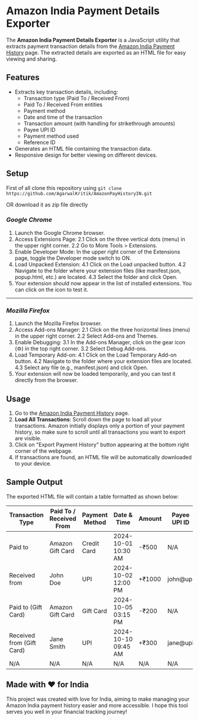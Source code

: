 # Amazon India Payment Details Exporter

The **Amazon India Payment Details Exporter** is a JavaScript utility that extracts payment transaction details from the [Amazon India Payment History](https://www.amazon.in/pay/history) page. The extracted details are exported as an HTML file for easy viewing and sharing.

## Features

- Extracts key transaction details, including:
  - Transaction type (Paid To / Received From)
  - Paid To / Received From entities
  - Payment method
  - Date and time of the transaction
  - Transaction amount (with handling for strikethrough amounts)
  - Payee UPI ID
  - Payment method used
  - Reference ID
- Generates an HTML file containing the transaction data.
- Responsive design for better viewing on different devices.

## Setup

First of all clone this repository using
```git clone https://github.com/AgarwalKritik/AmazonPayHistoryIN.git```

OR download it as zip file directly

### _Google Chrome_
1. Launch the Google Chrome browser.
2. Access Extensions Page:
  2.1 Click on the three vertical dots (menu) in the upper right corner.
  2.2 Go to More Tools > Extensions.
3. Enable Developer Mode: In the upper right corner of the Extensions page, toggle the Developer mode switch to ON.
4. Load Unpacked Extension:
  4.1 Click on the Load unpacked button.
  4.2 Navigate to the folder where your extension files (like manifest.json, popup.html, etc.) are located.
  4.3 Select the folder and click Open.
5. Your extension should now appear in the list of installed extensions. You can click on the icon to test it.

 ------
 
### _Mozilla Firefox_
1. Launch the Mozilla Firefox browser.
2. Access Add-ons Manager:
  2.1 Click on the three horizontal lines (menu) in the upper right corner.
  2.2 Select Add-ons and Themes.
3. Enable Debugging:
  3.1 In the Add-ons Manager, click on the gear icon (⚙️) in the top right corner.
  3.2 Select Debug Add-ons.
4. Load Temporary Add-on:
  4.1 Click on the Load Temporary Add-on button.
  4.2 Navigate to the folder where your extension files are located.
  4.3 Select any file (e.g., manifest.json) and click Open.
5. Your extension will now be loaded temporarily, and you can test it directly from the browser.

## Usage

1. Go to the [Amazon India Payment History](https://www.amazon.in/pay/history) page.
2. **Load All Transactions**: Scroll down the page to load all your transactions. Amazon initially displays only a portion of your payment history, so make sure to scroll until all transactions you want to export are visible.
3. Click on "Export Payment History" button appearing at the bottom right corner of the webpage.
4. If transactions are found, an HTML file will be automatically downloaded to your device.

## Sample Output

The exported HTML file will contain a table formatted as shown below:

| Transaction Type   | Paid To / Received From | Payment Method    | Date & Time          | Amount | Payee UPI ID   | Paid Using       | Reference ID    |
|---------------------|------------------------|--------------------|----------------------|--------|-----------------|------------------|------------------|
| Paid to             | Amazon Gift Card       | Credit Card        | 2024-10-01 10:30 AM  | -₹500  | N/A             | Wallet             | Bank Reference ID: 123456 |
| Received from       | John Doe               | UPI                | 2024-10-02 12:00 PM  | +₹1000 | john@upi        | UPI              | UPI Reference ID: 789012 |
| Paid to (Gift Card) | Amazon Gift Card       | Gift Card          | 2024-10-05 03:15 PM  | -₹200  | N/A             | Gift Card        | Bank Reference ID: 345678 |
| Received from (Gift Card) | Jane Smith     | UPI                | 2024-10-10 09:45 AM  | +₹300  | jane@upi        | UPI              | UPI Reference ID: 901234 |
| N/A                 | N/A                    | N/A                | N/A                  | N/A    | N/A             | N/A              | N/A              |

## Made with ❤️ for India

This project was created with love for India, aiming to make managing your Amazon India payment history easier and more accessible. I hope this tool serves you well in your financial tracking journey!

